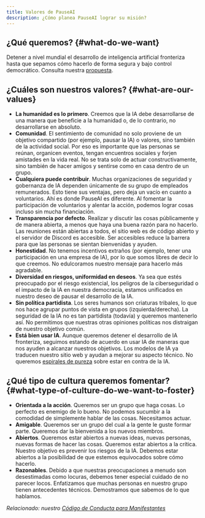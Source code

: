 ```yaml
---
title: Valores de PauseAI
description: ¿Cómo planea PauseAI lograr su misión?
---
```


## ¿Qué queremos? {#what-do-we-want}

Detener a nivel mundial el desarrollo de inteligencia artificial fronteriza hasta que sepamos cómo hacerlo de forma segura y bajo control democrático. Consulta nuestra [propuesta](/proposal).

## ¿Cuáles son nuestros valores? {#what-are-our-values}

- **La humanidad es lo primero**. Creemos que la IA debe desarrollarse de una manera que beneficie a la humanidad o, de lo contrario, no desarrollarse en absoluto.
- **Comunidad**. El sentimiento de comunidad no solo proviene de un objetivo compartido (por ejemplo, pausar la IA) o valores, sino también de la actividad social. Por eso es importante que las personas se reúnan, organicen eventos, tengan encuentros sociales y forjen amistades en la vida real. No se trata solo de actuar constructivamente, sino también de hacer amigos y sentirse como en casa dentro de un grupo.
- **Cualquiera puede contribuir**. Muchas organizaciones de seguridad y gobernanza de IA dependen únicamente de su grupo de empleados remunerados. Esto tiene sus ventajas, pero deja un vacío en cuanto a voluntarios. Ahí es donde PauseAI es diferente. Al fomentar la participación de voluntarios y alentar la acción, podemos lograr cosas incluso sin mucha financiación.
- **Transparencia por defecto**. Realizar y discutir las cosas públicamente y de manera abierta, a menos que haya una buena razón para no hacerlo. Las reuniones están abiertas a todos, el sitio web es de código abierto y el servidor de Discord es accesible. Ser accesibles reduce la barrera para que las personas se sientan bienvenidas y ayuden.
- **Honestidad**. No tenemos incentivos extraños (por ejemplo, tener una participación en una empresa de IA), por lo que somos libres de decir lo que creemos. No edulcoramos nuestro mensaje para hacerlo más agradable.
- **Diversidad en riesgos, uniformidad en deseos**. Ya sea que estés preocupado por el riesgo existencial, los peligros de la ciberseguridad o el impacto de la IA en nuestra democracia, estamos unificados en nuestro deseo de pausar el desarrollo de la IA.
- **Sin política partidista**. Los seres humanos son criaturas tribales, lo que nos hace agrupar puntos de vista en grupos (izquierda/derecha). La seguridad de la IA no es tan partidista (todavía) y queremos mantenerlo así. No permitimos que nuestras otras opiniones políticas nos distraigan de nuestro objetivo común.
- **Está bien usar IA**. Aunque queremos detener el desarrollo de IA fronteriza, seguimos estando de acuerdo en usar IA de maneras que nos ayuden a alcanzar nuestros objetivos. Los modelos de IA ya traducen nuestro sitio web y ayudan a mejorar su aspecto técnico. No queremos [espirales de pureza](https://es.wiktionary.org/wiki/espiral_de_pureza) sobre estar en contra de la IA.

## ¿Qué tipo de cultura queremos fomentar? {#what-type-of-culture-do-we-want-to-foster}

- **Orientada a la acción**. Queremos ser un grupo que haga cosas. Lo perfecto es enemigo de lo bueno. No podemos sucumbir a la comodidad de simplemente hablar de las cosas. Necesitamos actuar.
- **Amigable**. Queremos ser un grupo del cual a la gente le guste formar parte. Queremos dar la bienvenida a los nuevos miembros.
- **Abiertos**. Queremos estar abiertos a nuevas ideas, nuevas personas, nuevas formas de hacer las cosas. Queremos estar abiertos a la crítica. Nuestro objetivo es prevenir los riesgos de la IA. Debemos estar abiertos a la posibilidad de que estemos equivocados sobre cómo hacerlo.
- **Razonables**. Debido a que nuestras preocupaciones a menudo son desestimadas como locuras, debemos tener especial cuidado de no parecer locos. Enfatizamos que muchas personas en nuestro grupo tienen antecedentes técnicos. Demostramos que sabemos de lo que hablamos.

_Relacionado: nuestro [Código de Conducta para Manifestantes](/protesters-code-of-conduct)_
